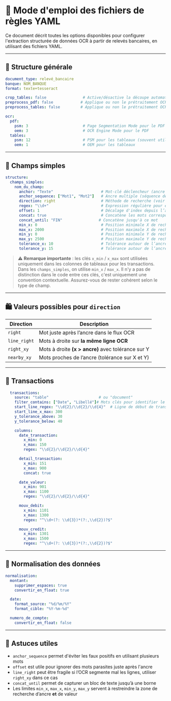 # 📜 Mode d'emploi des fichiers de règles YAML

Ce document décrit toutes les options disponibles pour configurer l'extraction structurée de données OCR à partir de relevés bancaires, en utilisant des fichiers YAML.

---

## 🔧 Structure générale

```yaml
document_type: relevé_bancaire
banque: NOM_BANQUE
format: texte+tesseract

crop_tables: false                # Active/désactive la découpe automatique des tableaux
preprocess_pdf: false            # Applique ou non le prétraitement OCR sur le PDF principal
preprocess_tables: false         # Applique ou non le prétraitement OCR sur les tableaux extraits

ocr:
  pdf:
    psm: 3                        # Page Segmentation Mode pour le PDF
    oem: 3                        # OCR Engine Mode pour le PDF
  tables:
    psm: 12                       # PSM pour les tableaux (souvent utile pour lignes denses)
    oem: 1                        # OEM pour les tableaux
```

---

## 🧹 Champs simples

```yaml
structure:
  champs_simples:
    nom_du_champ:
      anchor: "Texte"                     # Mot-clé déclencheur (ancre simple)
      anchor_sequence: ["Mot1", "Mot2"]   # Ancre multiple (séquence de mots)
      direction: right                    # Méthode de recherche (voir tableau ci-dessous)
      regex: "\\d+"                       # Expression régulière pour extraire la valeur
      offset: 1                           # Décalage d'index depuis l’ancre
      concat: true                        # Concatène les mots correspondants
      concat_until: "FIN"                # Concatène jusqu'à ce mot
      min_x: 0                            # Position minimale X de recherche
      max_x: 2000                         # Position maximale X de recherche
      min_y: 0                            # Position minimale Y de recherche
      max_y: 2500                         # Position maximale Y de recherche
      tolerance_x: 10                     # Tolérance autour de l’ancre en X
      tolerance_y: 15                     # Tolérance autour de l’ancre en Y
```

> ⚠️ **Remarque importante** : les clés `x_min` / `x_max` sont utilisées uniquement dans les colonnes de tableaux pour les transactions. Dans les `champs_simples`, on utilise `min_x` / `max_x`. Il n'y a pas de distinction dans le code entre ces clés, c'est uniquement une convention contextuelle. Assurez-vous de rester cohérent selon le type de champ.

---

## 🛍️ Valeurs possibles pour `direction`

| Direction    | Description                                        |
| ------------ | -------------------------------------------------- |
| `right`      | Mot juste après l’ancre dans le flux OCR           |
| `line_right` | Mots à droite sur **la même ligne OCR**            |
| `right_xy`   | Mots à droite **(x > ancre)** avec tolérance sur Y |
| `nearby_xy`  | Mots proches de l’ancre (tolérance sur X et Y)     |

---

## 📄 Transactions

```yaml
  transactions:
    source: "table"                      # ou "document"
    filter_contains: ["Date", "Libellé"]# Mots clés pour identifier le tableau à utiliser
    start_line_regex: "\\d{2}/\\d{2}/\\d{4}"  # Ligne de début de transaction
    start_line_x_max: 300
    y_tolerance_above: 30
    y_tolerance_below: 40

    columns:
      date_transaction:
        x_min: 0
        x_max: 150
        regex: "\\d{2}/\\d{2}/\\d{4}"

      detail_transaction:
        x_min: 151
        x_max: 900
        concat: true

      date_valeur:
        x_min: 901
        x_max: 1100
        regex: "\\d{2}/\\d{2}/\\d{4}"

      mouv_debit:
        x_min: 1101
        x_max: 1300
        regex: "^\\d+(?: \\d{3})*(?:,\\d{2})?$"

      mouv_credit:
        x_min: 1301
        x_max: 1500
        regex: "^\\d+(?: \\d{3})*(?:,\\d{2})?$"
```

---

## 🧼 Normalisation des données

```yaml
normalisation:
  montant:
    supprimer_espaces: true
    convertir_en_float: true

  date:
    format_source: "%d/%m/%Y"
    format_cible: "%Y-%m-%d"

  numero_de_compte:
    convertir_en_float: false
```

---

## 📌 Astuces utiles

* `anchor_sequence` permet d'éviter les faux positifs en utilisant plusieurs mots
* `offset` est utile pour ignorer des mots parasites juste après l'ancre
* `line_right` peut être fragile si l’OCR segmente mal les lignes, utiliser `right_xy` dans ce cas
* `concat_until` permet de capturer un bloc de texte jusqu’à une borne
* Les limites `min_x`, `max_x`, `min_y`, `max_y` servent à restreindre la zone de recherche d’ancre **et** de valeur
